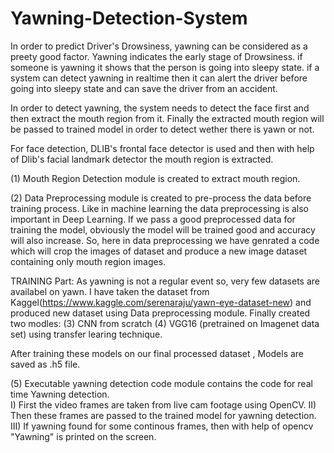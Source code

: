 # Yawning-Detection-System

In order to predict Driver's Drowsiness, yawning can be considered as a preety good factor. Yawning indicates the early stage of Drowsiness. if someone is yawning it shows that the person is going into sleepy state. if a system can detect yawning in realtime then it can  alert the driver before going into sleepy state and can save the driver from an accident.

In order to detect yawning, the system needs to detect the face first and then extract the mouth region from it. Finally the extracted mouth region will be passed to trained model in order to detect wether there is yawn or not. 

For face detection, DLIB's frontal face detector is used and then with help of Dlib's facial landmark detector the mouth region is extracted.

(1) Mouth Region Detection module is created to extract mouth region.

(2) Data Preprocessing module is created to pre-process the data before training process. Like in machine learning the data preprocessing is also important in Deep Learning. If we pass a good preprocessed data for training the model, obviously the model will be trained good and accuracy will also increase. So, here in data preprocessing we have genrated a code which will crop the images of dataset and produce a new image dataset containing only mouth region images.

TRAINING Part: As yawning is not a regular event so, very few datasets are availabel on yawn. I have taken the dataset from Kaggel(https://www.kaggle.com/serenaraju/yawn-eye-dataset-new) and produced new dataset using Data preprocessing module. 
Finally created two modles: 
                            (3) CNN from scratch 
                            (4) VGG16 (pretrained on Imagenet data set) using transfer learing technique.

After training these models on our final processed dataset , Models are saved as .h5 file.

(5) Executable yawning detection code module contains the code for real time Yawning detection.  
       I)   First the video frames are taken from live cam footage using OpenCV.
      II)   Then these frames are passed to the trained model for yawning detection.
     III)   If yawning found for some continous frames, then with help of opencv "Yawning" is printed on the screen.
